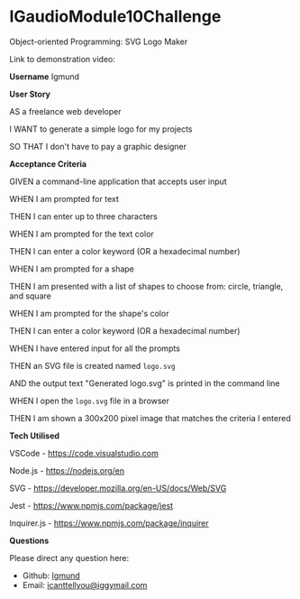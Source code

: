 # IGaudioModule10Challenge
Object-oriented Programming: SVG Logo Maker

Link to demonstration video:

**Username**
Igmund

**User Story**

AS a freelance web developer

I WANT to generate a simple logo for my projects

SO THAT I don't have to pay a graphic designer

**Acceptance Criteria**

GIVEN a command-line application that accepts user input

WHEN I am prompted for text

THEN I can enter up to three characters

WHEN I am prompted for the text color

THEN I can enter a color keyword (OR a hexadecimal number)

WHEN I am prompted for a shape

THEN I am presented with a list of shapes to choose from: circle, triangle, and square

WHEN I am prompted for the shape's color

THEN I can enter a color keyword (OR a hexadecimal number)

WHEN I have entered input for all the prompts

THEN an SVG file is created named `logo.svg`

AND the output text "Generated logo.svg" is printed in the command line

WHEN I open the `logo.svg` file in a browser

THEN I am shown a 300x200 pixel image that matches the criteria I entered

**Tech Utilised**

VSCode - https://code.visualstudio.com

Node.js - https://nodejs.org/en

SVG - https://developer.mozilla.org/en-US/docs/Web/SVG

Jest - https://www.npmjs.com/package/jest

Inquirer.js - https://www.npmjs.com/package/inquirer

 **Questions**

 Please direct any question here: 
 - Github: [Igmund](https://github.com/Igmund)
 - Email: icanttellyou@iggymail.com
